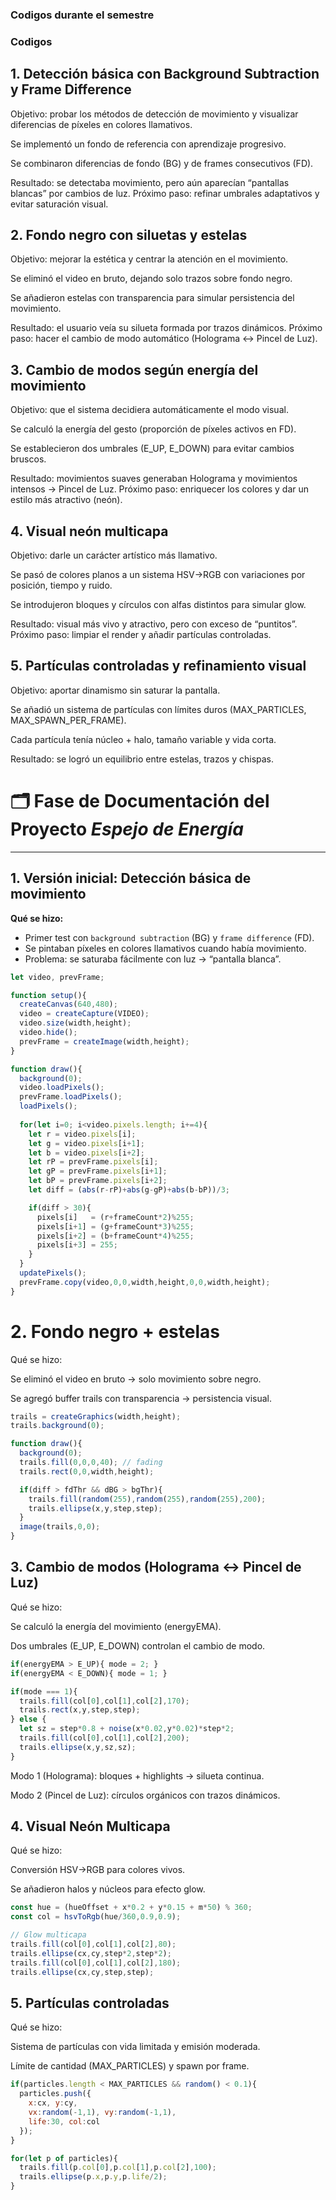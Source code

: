 ### Codigos durante el semestre

### Codigos

## 1. Detección básica con Background Subtraction y Frame Difference

Objetivo: probar los métodos de detección de movimiento y visualizar diferencias de píxeles en colores llamativos.

Se implementó un fondo de referencia con aprendizaje progresivo.

Se combinaron diferencias de fondo (BG) y de frames consecutivos (FD).

Resultado: se detectaba movimiento, pero aún aparecían “pantallas blancas” por cambios de luz.
Próximo paso: refinar umbrales adaptativos y evitar saturación visual.

## 2. Fondo negro con siluetas y estelas

Objetivo: mejorar la estética y centrar la atención en el movimiento.

Se eliminó el video en bruto, dejando solo trazos sobre fondo negro.

Se añadieron estelas con transparencia para simular persistencia del movimiento.

Resultado: el usuario veía su silueta formada por trazos dinámicos.
Próximo paso: hacer el cambio de modo automático (Holograma ↔ Pincel de Luz).

## 3. Cambio de modos según energía del movimiento

Objetivo: que el sistema decidiera automáticamente el modo visual.

Se calculó la energía del gesto (proporción de píxeles activos en FD).

Se establecieron dos umbrales (E_UP, E_DOWN) para evitar cambios bruscos.

Resultado: movimientos suaves generaban Holograma y movimientos intensos → Pincel de Luz.
Próximo paso: enriquecer los colores y dar un estilo más atractivo (neón).

## 4. Visual neón multicapa

Objetivo: darle un carácter artístico más llamativo.

Se pasó de colores planos a un sistema HSV→RGB con variaciones por posición, tiempo y ruido.

Se introdujeron bloques y círculos con alfas distintos para simular glow.

Resultado: visual más vivo y atractivo, pero con exceso de “puntitos”.
Próximo paso: limpiar el render y añadir partículas controladas.

## 5. Partículas controladas y refinamiento visual

Objetivo: aportar dinamismo sin saturar la pantalla.

Se añadió un sistema de partículas con límites duros (MAX_PARTICLES, MAX_SPAWN_PER_FRAME).

Cada partícula tenía núcleo + halo, tamaño variable y vida corta.

Resultado: se logró un equilibrio entre estelas, trazos y chispas.

# 🗂️ Fase de Documentación del Proyecto *Espejo de Energía*

---

## 1. Versión inicial: Detección básica de movimiento  
**Qué se hizo:**  
- Primer test con `background subtraction` (BG) y `frame difference` (FD).  
- Se pintaban píxeles en colores llamativos cuando había movimiento.  
- Problema: se saturaba fácilmente con luz → “pantalla blanca”.

```javascript
let video, prevFrame;

function setup(){
  createCanvas(640,480);
  video = createCapture(VIDEO);
  video.size(width,height);
  video.hide();
  prevFrame = createImage(width,height);
}

function draw(){
  background(0);
  video.loadPixels();
  prevFrame.loadPixels();
  loadPixels();
  
  for(let i=0; i<video.pixels.length; i+=4){
    let r = video.pixels[i];
    let g = video.pixels[i+1];
    let b = video.pixels[i+2];
    let rP = prevFrame.pixels[i];
    let gP = prevFrame.pixels[i+1];
    let bP = prevFrame.pixels[i+2];
    let diff = (abs(r-rP)+abs(g-gP)+abs(b-bP))/3;

    if(diff > 30){
      pixels[i]   = (r+frameCount*2)%255;
      pixels[i+1] = (g+frameCount*3)%255;
      pixels[i+2] = (b+frameCount*4)%255;
      pixels[i+3] = 255;
    }
  }
  updatePixels();
  prevFrame.copy(video,0,0,width,height,0,0,width,height);
}
```
# 2. Fondo negro + estelas
Qué se hizo:

Se eliminó el video en bruto → solo movimiento sobre negro.

Se agregó buffer trails con transparencia → persistencia visual.

```javascript
trails = createGraphics(width,height);
trails.background(0);

function draw(){
  background(0);
  trails.fill(0,0,0,40); // fading
  trails.rect(0,0,width,height);

  if(diff > fdThr && dBG > bgThr){
    trails.fill(random(255),random(255),random(255),200);
    trails.ellipse(x,y,step,step);
  }
  image(trails,0,0);
}
```
## 3. Cambio de modos (Holograma ↔ Pincel de Luz)
Qué se hizo:

Se calculó la energía del movimiento (energyEMA).

Dos umbrales (E_UP, E_DOWN) controlan el cambio de modo.

```javascript
if(energyEMA > E_UP){ mode = 2; } 
if(energyEMA < E_DOWN){ mode = 1; }

if(mode === 1){
  trails.fill(col[0],col[1],col[2],170);
  trails.rect(x,y,step,step);
} else {
  let sz = step*0.8 + noise(x*0.02,y*0.02)*step*2;
  trails.fill(col[0],col[1],col[2],200);
  trails.ellipse(x,y,sz,sz);
}
```
Modo 1 (Holograma): bloques + highlights → silueta continua.

Modo 2 (Pincel de Luz): círculos orgánicos con trazos dinámicos.

## 4. Visual Neón Multicapa
Qué se hizo:

Conversión HSV→RGB para colores vivos.

Se añadieron halos y núcleos para efecto glow.

```javascript
const hue = (hueOffset + x*0.2 + y*0.15 + m*50) % 360;
const col = hsvToRgb(hue/360,0.9,0.9);

// Glow multicapa
trails.fill(col[0],col[1],col[2],80);
trails.ellipse(cx,cy,step*2,step*2);
trails.fill(col[0],col[1],col[2],180);
trails.ellipse(cx,cy,step,step);
```
## 5. Partículas controladas
Qué se hizo:

Sistema de partículas con vida limitada y emisión moderada.

Límite de cantidad (MAX_PARTICLES) y spawn por frame.

```javascript
if(particles.length < MAX_PARTICLES && random() < 0.1){
  particles.push({
    x:cx, y:cy,
    vx:random(-1,1), vy:random(-1,1),
    life:30, col:col
  });
}

for(let p of particles){
  trails.fill(p.col[0],p.col[1],p.col[2],100);
  trails.ellipse(p.x,p.y,p.life/2);
}
```




















